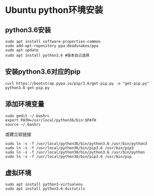 # Ubuntu python环境安装

## python3.6安装

```terminal
sudo apt install software-properties-common
sudo add-apt-repository ppa:deadsnakes/ppa
sudo apt update
sudo apt install python3.6 #版本自己选择
```

## 安装python3.6对应的pip
```terminal
curl https://bootstrap.pypa.io/pip/3.6/get-pip.py -o "get-pip.py"
python3.6 get-pip.py
```

## 添加环境变量
```terminal
sudo gedit ~/.bashrc
export PATH=/usr/local/python36/bin:$PATH
source ~/.bashrc
```

或建立软链接
```
sudo ln -s -f /usr/local/python36/bin/python3.6 /usr/bin/python3
sudo ln -s -f /usr/local/python36/bin/pip3.6 /usr/bin/pip3
sudo ln -s -f /usr/local/python36/bin/python3.6 /usr/bin/python
sudo ln -s -f /usr/local/python36/bin/pip3.6 /usr/bin/pip
```

## 虚拟环境
```
sudo apt install python3-virtualenv
sudo apt install python3.6-distutils
```